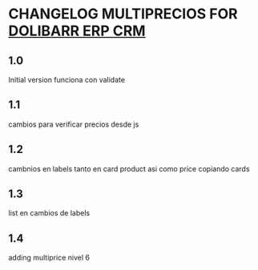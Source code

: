 # CHANGELOG MULTIPRECIOS FOR [DOLIBARR ERP CRM](https://www.dolibarr.org)

## 1.0

Initial version
funciona con validate


## 1.1

cambios para verificar precios desde js

## 1.2

cambnios en labels tanto en card product asi como price  copiando cards

## 1.3

list  en cambios de labels
## 1.4
adding multiprice nivel 6
